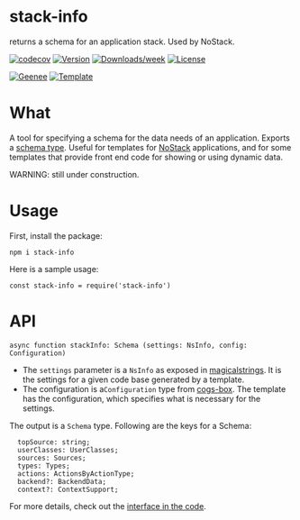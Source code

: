 
[//]: # ( ns__file unit: standard, comp: README.md )

[//]: # ( ns__custom_start beginning )

[//]: # ( ns__custom_end beginning )

[//]: # ( ns__start_section intro )

[//]: # ( ns__custom_start description )
stack-info
======
returns a schema for an application stack.  Used by NoStack.

[//]: # ( ns__custom_end description )

[//]: # ( ns__custom_start afterDescription )

[//]: # ( ns__custom_end afterDescription )

[//]: # ( ns__custom_start badges )

[//]: # ( ns__start_section usageSection )

[![codecov](https://codecov.io/gh/YizYah/stack-info/branch/main/graph/badge.svg?token=019QO4XK1Z)](https://codecov.io/gh/YizYah/stack-info)
[![Version](https://img.shields.io/npm/v/stack-info.svg)](https://npmjs.org/package/stack-info)
[![Downloads/week](https://img.shields.io/npm/dw/stack-info.svg)](https://npmjs.org/package/stack-info)
[![License](https://img.shields.io/npm/l/stack-info.svg)](https://github.com/YizYah/stack-info/blob/master/package.json)

[![Geenee](https://img.shields.io/badge/maintained%20by-geenee-brightgreen)](https://npmjs.org/package/geenee)
[![Template](https://img.shields.io/badge/template-ts--packrat-blue)](https://npmjs.org/package/ts-packrat)

[//]: # ( ns__custom_end badges )

[//]: # ( ns__end_section intro )


[//]: # ( ns__start_section api )


[//]: # ( ns__custom_start Usage )

# What
A tool for specifying a schema for the data needs of an application.  Exports a [schema type](./src/custom/schema.ts).  Useful for templates for [NoStack](https://www.nostack.net/) applications, and for some templates that provide front end code for showing or using dynamic data.

WARNING: still under construction.
 
# Usage
First, install the package:
```
npm i stack-info
```
Here is a sample usage:
```
const stack-info = require('stack-info')
```

[//]: # ( ns__custom_end Usage )



[//]: # ( ns__custom_start APIIntro )
# API

```
async function stackInfo: Schema (settings: NsInfo, config: Configuration)
```
* The `settings` parameter is a `NsInfo` as exposed in [magicalstrings](https://www.npmjs.com/package/magicalstrings).  It is the settings for a given code base generated by a template.
* The configuration is a`Configuration` type from [cogs-box](https://www.npmjs.com/package/cogs-box).  The template has the configuration, which specifies what is necessary for the settings.

The output is a `Schema` type.  Following are the keys for a Schema:
```
  topSource: string;
  userClasses: UserClasses;
  sources: Sources;
  types: Types;
  actions: ActionsByActionType;
  backend?: BackendData;
  context?: ContextSupport;
```
For more details, check out the [interface in the code](./src/custom/schema.ts).


[//]: # ( ns__custom_end APIIntro )


[//]: # ( ns__custom_start constantsIntro )

[//]: # ( ns__custom_end constantsIntro )



[//]: # ( ns__start_section types )


[//]: # ( ns__end_section types )


[//]: # ( ns__end_section api )

